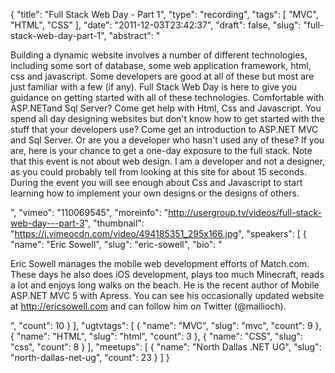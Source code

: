 {
  "title": "Full Stack Web Day - Part 1",
  "type": "recording",
  "tags": [
    "MVC",
    "HTML",
    "CSS"
  ],
  "date": "2011-12-03T23:42:37",
  "draft": false,
  "slug": "full-stack-web-day-part-1",
  "abstract": "<p>Building a dynamic website involves a number of different technologies, including some sort of database, some web application framework, html, css and javascript. Some developers are good at all of these but most are just familiar with a few (if any). Full Stack Web Day is here to give you guidance on getting started with all of these technologies. Comfortable with ASP.NETand Sql Server? Come get help with Html, Css and Javascript. You spend all day designing websites but don't know how to get started with the stuff that your developers use? Come get an introduction to ASP.NET MVC and Sql Server. Or are you a developer who hasn't used any of these? If you are, here is your chance to get a one-day exposure to the full stack. Note that this event is not about web design. I am a developer and not a designer, as you could probably tell from looking at this site for about 15 seconds. During the event you will see enough about Css and Javascript to start learning how to implement your own designs or the designs of others.</p>",
  "vimeo": "110069545",
  "moreinfo": "http://usergroup.tv/videos/full-stack-web-day---part-3",
  "thumbnail": "https://i.vimeocdn.com/video/494185351_295x166.jpg",
  "speakers": [
    {
      "name": "Eric Sowell",
      "slug": "eric-sowell",
      "bio": "<p>Eric Sowell manages the mobile web development efforts of Match.com. These days he also does iOS development, plays too much Minecraft, reads a lot and enjoys long walks on the beach. He is the recent author of Mobile ASP.NET MVC 5 with Apress. You can see his occasionally updated website at http://ericsowell.com and can follow him on Twitter (@mallioch).</p>",
      "count": 10
    }
  ],
  "ugtvtags": [
    {
      "name": "MVC",
      "slug": "mvc",
      "count": 9
    },
    {
      "name": "HTML",
      "slug": "html",
      "count": 3
    },
    {
      "name": "CSS",
      "slug": "css",
      "count": 8
    }
  ],
  "meetups": [
    {
      "name": "North Dallas .NET UG",
      "slug": "north-dallas-net-ug",
      "count": 23
    }
  ]
}